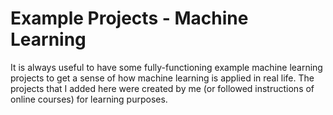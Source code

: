 # Example Projects - Machine Learning
It is always useful to have some fully-functioning example machine learning projects to get a sense of how machine learning is applied in real life. The projects that I added here were created by me (or followed instructions of online courses) for learning purposes. 
